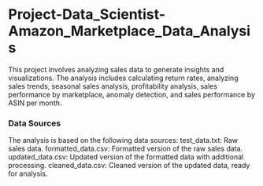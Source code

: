 # Project-Data_Scientist-Amazon_Marketplace_Data_Analysis
This project involves analyzing sales data to generate insights and visualizations. The analysis includes calculating return rates, analyzing sales trends, seasonal sales analysis, profitability analysis, sales performance by marketplace, anomaly detection, and sales performance by ASIN per month.

### Data Sources
The analysis is based on the following data sources:
test_data.txt: Raw sales data.
formatted_data.csv: Formatted version of the raw sales data.
updated_data.csv: Updated version of the formatted data with additional processing.
cleaned_data.csv: Cleaned version of the updated data, ready for analysis.
